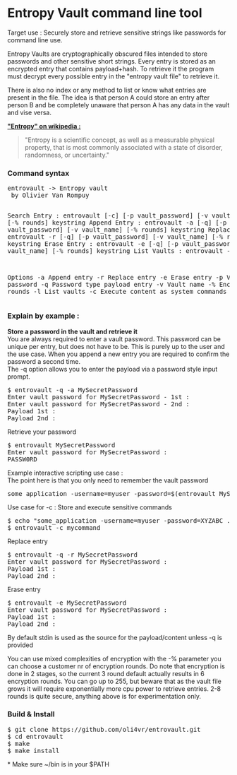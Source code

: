# Entropy Vault command line tool
<p>Target use : Securely store and retrieve sensitive strings like passwords for command line use.<p>

<p>Entropy Vaults are cryptographically obscured files intended to store passwords and other sensitive short strings. Every entry is stored as an encrypted entry that contains payload+hash. To retrieve it the program must decrypt every possible entry in the "entropy vault file" to retrieve it.</p>

<p>There is also no index or any method to list or know what entries are present in the file. The idea is that person A could store an entry after person B and be completely unaware that person A has any data in the vault and vise versa.</p>

<p><u><b>"Entropy" on wikipedia :</b></u></p>
<blockquote>"Entropy is a scientific concept, as well as a measurable physical property, that is most commonly associated with a state of disorder, randomness, or uncertainty."</blockquote>

<h3>Command syntax</h3>
<pre>entrovault -> Entropy vault
 by Olivier Van Rompuy

Search Entry  : entrovault [-c] [-p vault_password] [-v vault_name] [-% rounds] keystring
Append Entry  : entrovault -a [-q] [-p vault_password] [-v vault_name] [-% rounds] keystring
Replace Entry : entrovault -r [-q] [-p vault_password] [-v vault_name] [-% rounds] keystring
Erase Entry   : entrovault -e [-q] [-p vault_password] [-v vault_name] [-% rounds] keystring
List Vaults   : entrovault -l

Options
 -a             Append entry
 -r             Replace entry
 -e             Erase entry
 -p             Vault password
 -q             Password type payload entry
 -v             Vault name
 -%             Encryption rounds
 -l             List vaults
 -c             Execute content as system commands
 </pre>

<h3>Explain by example :</h3>
<p><b>Store a password in the vault and retrieve it</b><br/>
You are always required to enter a vault password. This password can be unique per entry, but does not have to be.
This is purely up to the user and the use case. When you append a new entry you are required to confirm the password a second time.
<br/>The -q option allows you to enter the payload via a password style input prompt.
</p>
<pre>$ entrovault -q -a MySecretPassword
Enter vault password for MySecretPassword - 1st : 
Enter vault password for MySecretPassword - 2nd : 
Payload 1st : 
Payload 2nd :
</pre>
<p>Retrieve your password</p>
<pre>$ entrovault MySecretPassword
Enter vault password for MySecretPassword :
PASSW0RD
</pre>
<p>Example interactive scripting use case :<br/>
The point here is that you only need to remember the vault password</p>
<pre>some_application -username=myuser -password=$(entrovault MySecretPassword) ...do some stuff</pre>
<p>Use case for -c : Store and execute sensitive commands</p>
<pre>$ echo "some_application -username=myuser -password=XYZABC ..." | entrovault -a mycommand
$ entrovault -c mycommand</pre>

<p>Replace entry</p>
<pre>$ entrovault -q -r MySecretPassword
Enter vault password for MySecretPassword :
Payload 1st :
Payload 2nd :
</pre>

<p>Erase entry</p>
<pre>$ entrovault -e MySecretPassword
Enter vault password for MySecretPassword :
Payload 1st :
Payload 2nd :
</pre>

<p>By default stdin is used as the source for the payload/content unless -q is provided</p>
<p>You can use mixed complexities of encryption with the -% parameter you can choose a customer nr of encryption rounds.
Do note that encryption is done in 2 stages, so the current 3 round default actually results in 6 encryption rounds.
You can go up to 255, but beware that as the vault file grows it will require exponentially more cpu power to retrieve entries. 2-8 rounds is quite secure, anything above is for experimentation only.
<p>

<h3>Build & Install</h3>
<pre>$ git clone https://github.com/oli4vr/entrovault.git
$ cd entrovault
$ make
$ make install
</pre>
<p>* Make sure ~/bin is in your $PATH</p>

